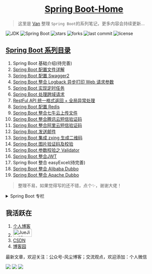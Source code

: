 <h1 align="center"><a href="#" target="_blank">Spring Boot-Home</a></h1>

> 这里是 [Van](https://www.dusty.vip) 整理 `Spring Boot`的系列笔记，更多内容会持续更新...

![JDK](https://flat.badgen.net/badge/jdk/1.8/orange)
![Spring Boot](https://flat.badgen.net/badge/spring%20boot/2.x/green)
![stars](https://flat.badgen.net/github/stars/vanDusty/SpringBoot-Home)
![forks](https://flat.badgen.net/github/forks/vanDusty/SpringBoot-Home)
![last commit](https://flat.badgen.net/github/last-commit/vanDusty/SpringBoot-Home)
![license](https://flat.badgen.net/github/license/vanDusty/SpringBoot-Home)

## [Spring Boot 系列目录](https://www.dusty.vip/categories/Spring-Boot/)

1. Spring Boot 基础介绍(待完善)
1. [Spring Boot 配置文件详解](https://www.dusty.vip/2018/12/21/47ef90.html)
1. [Spring Boot 配置 Swagger2](https://www.dusty.vip/2019/01/29/407a3637.html)
1. [Spring Boot 整合 Logback 异步打印 Web 请求参数](https://www.dusty.vip/2019/02/12/7e5b5007.html)
1. [Spring Boot 实现定时任务](https://www.dusty.vip/2019/03/09/e04b0a96.html)
1. [Spring Boot 处理跨域请求](https://www.dusty.vip/2019/02/21/69fe966b.html)
1. [RestFul API 统一格式返回 + 全局异常处理](https://www.dusty.vip/2019/03/23/88181d97.html)
1. [Spring Boot 配置 Redis](https://www.dusty.vip/2019/03/25/25bbf14c.html)
1. [Spring Boot 整合七牛云上传文件](https://www.dusty.vip/2019/06/21/13487beb.html)
1. [Spring Boot 整合腾讯云短信验证码](https://www.dusty.vip/2019/06/29/6cff4232.html)
1. [Spring Boot 整合阿里云短信验证码](https://www.dusty.vip/2019/07/11/985e0324.html)
1. [Spring Boot 发送邮件](https://www.dusty.vip/2019/08/12/b7188264.html)
1. [Spring Boot 集成 zxing 生成二维码](https://www.dusty.vip/2019/09/09/43054a00.html)
1. [Spring Boot 图片验证码及校验](https://www.dusty.vip/2019/07/15/dd6a59cb.html)
1. [Spring Boot 参数校验之 Validator](https://www.dusty.vip/2019/08/19/9557ef76.html)
1. [Spring Boot 整合JWT](https://www.dusty.vip/2019/10/04/540271f6.html)
1. Spring Boot 整合 easyExcel(待完善)
1. [Spring Boot 整合 Alibaba Dubbo](https://www.dusty.vip/2019/04/23/89fa83a3.html)
1. [Spring Boot 整合 Apache Dubbo](https://www.dusty.vip/2020/05/01/db934a06.html)

> 整理不易，如果觉得写的还不错，点个✨，谢谢大佬！


<details>
<summary> Spring Boot 专栏</summary>

[完整专栏](https://blog.csdn.net/weixin_42036952/category_9294464.html)

1. [Spring Boot 系列：配置文件详解](https://blog.csdn.net/weixin_42036952/article/details/85236104)
1. [Spring Boot 系列：配置 Swagger2](https://blog.csdn.net/weixin_42036952/article/details/89099803)
1. [Spring Boot 系列：整合 Logback 异步打印 Web 请求参数](https://blog.csdn.net/weixin_42036952/article/details/88033678)
1. [Spring Boot 系列：实现定时任务](https://blog.csdn.net/weixin_42036952/article/details/88369163)
1. [Spring Boot 系列：处理跨域请求](https://blog.csdn.net/weixin_42036952/article/details/88564647)
1. [Spring Boot 系列：RestFul API 接口实现统一格式返回](https://blog.csdn.net/weixin_42036952/article/details/100714886)
1. [Spring Boot 系列：全局异常处理](https://blog.csdn.net/weixin_42036952/article/details/98116375)
1. [Spring Boot 系列：配置 Redis](https://blog.csdn.net/weixin_42036952/article/details/88794775)
1. [Spring Boot 系列：整合七牛云上传文件](https://blog.csdn.net/weixin_42036952/article/details/93663443)
1. [Spring Boot 系列：整合腾讯云短信验证码](https://blog.csdn.net/weixin_42036952/article/details/95386745)
1. [Spring Boot 系列：整合阿里云短信验证码](https://blog.csdn.net/weixin_42036952/article/details/96102727)
1. [Spring Boot 系列：发送邮件](https://blog.csdn.net/weixin_42036952/article/details/105209421)
1. [Spring Boot 系列：集成 zxing 生成二维码](https://blog.csdn.net/weixin_42036952/article/details/100568448)
1. [Spring Boot 系列：图片验证码及校验](https://blog.csdn.net/weixin_42036952/article/details/100867525)
1. [Spring Boot 系列：参数校验之 Validator](https://blog.csdn.net/weixin_42036952/article/details/100753410)
1. [Spring Boot 系列：整合JWT](https://blog.csdn.net/weixin_42036952/article/details/102106034)
1. [Spring Boot 系列：整合 Alibaba Dubbo](https://blog.csdn.net/weixin_42036952/article/details/89473680)
1. [Spring Boot 系列：整合 Apache Dubbo](https://blog.csdn.net/weixin_42036952/article/details/105960404)


</details>

## 我活跃在

1. [个人博客](https://www.dusty.vip/)
1. <a href="https://juejin.cn/user/4283353033607863/posts"><img alt="JueJin: Vip-Augus" src="https://b-gold-cdn.xitu.io/v3/static/img/logo.a7995ad.svg" target="_blank" height="25" width="60" /></a>
1. [CSDN](https://blog.csdn.net/weixin_42036952)
1. [博客园](https://www.cnblogs.com/vandusty)

最新文章，欢迎关注：公众号-风尘博客；交流观点，欢迎添加：个人微信

![](imgs/dusty_blog.png)
![](imgs/Van_Fan.png)
![](imgs/Wechat_Appreciate.png)
